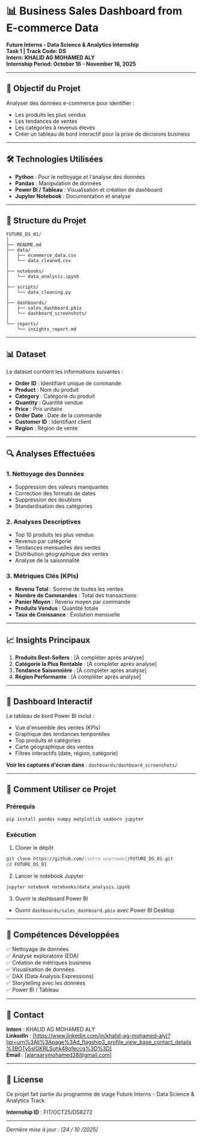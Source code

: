 # 📊 Business Sales Dashboard from E-commerce Data

**Future Interns - Data Science & Analytics Internship**  
**Task 1 | Track Code: DS**  
**Intern: KHALID AG MOHAMED ALY**  
**Internship Period: October 16 - November 16, 2025**

---

## 🎯 Objectif du Projet

Analyser des données e-commerce pour identifier :
- Les produits les plus vendus
- Les tendances de ventes
- Les catégories à revenus élevés
- Créer un tableau de bord interactif pour la prise de décisions business

---

## 🛠️ Technologies Utilisées

- **Python** : Pour le nettoyage et l'analyse des données
- **Pandas** : Manipulation de données
- **Power BI / Tableau** : Visualisation et création de dashboard
- **Jupyter Notebook** : Documentation et analyse

---

## 📁 Structure du Projet

```
FUTURE_DS_01/
│
├── README.md
├── data/
│   ├── ecommerce_data.csv
│   └── data_cleaned.csv
│
├── notebooks/
│   └── data_analysis.ipynb
│
├── scripts/
│   └── data_cleaning.py
│
├── dashboards/
│   ├── sales_dashboard.pbix
│   └── dashboard_screenshots/
│
└── reports/
    └── insights_report.md
```

---

## 📊 Dataset

Le dataset contient les informations suivantes :
- **Order ID** : Identifiant unique de commande
- **Product** : Nom du produit
- **Category** : Catégorie du produit
- **Quantity** : Quantité vendue
- **Price** : Prix unitaire
- **Order Date** : Date de la commande
- **Customer ID** : Identifiant client
- **Region** : Région de vente

---

## 🔍 Analyses Effectuées

### 1. Nettoyage des Données
- Suppression des valeurs manquantes
- Correction des formats de dates
- Suppression des doublons
- Standardisation des catégories

### 2. Analyses Descriptives
- Top 10 produits les plus vendus
- Revenus par catégorie
- Tendances mensuelles des ventes
- Distribution géographique des ventes
- Analyse de la saisonnalité

### 3. Métriques Clés (KPIs)
- **Revenu Total** : Somme de toutes les ventes
- **Nombre de Commandes** : Total des transactions
- **Panier Moyen** : Revenu moyen par commande
- **Produits Vendus** : Quantité totale
- **Taux de Croissance** : Évolution mensuelle

---

## 📈 Insights Principaux

1. **Produits Best-Sellers** : [À compléter après analyse]
2. **Catégorie la Plus Rentable** : [À compléter après analyse]
3. **Tendance Saisonnière** : [À compléter après analyse]
4. **Région Performante** : [À compléter après analyse]

---

## 🎨 Dashboard Interactif

Le tableau de bord Power BI inclut :
- Vue d'ensemble des ventes (KPIs)
- Graphique des tendances temporelles
- Top produits et catégories
- Carte géographique des ventes
- Filtres interactifs (date, région, catégorie)

**Voir les captures d'écran dans** : `dashboards/dashboard_screenshots/`

---

## 🚀 Comment Utiliser ce Projet

### Prérequis
```bash
pip install pandas numpy matplotlib seaborn jupyter
```

### Exécution
1. Cloner le dépôt
```bash
git clone https://github.com/[votre-username]/FUTURE_DS_01.git
cd FUTURE_DS_01
```

2. Lancer le notebook Jupyter
```bash
jupyter notebook notebooks/data_analysis.ipynb
```

3. Ouvrir le dashboard Power BI
- Ouvrir `dashboards/sales_dashboard.pbix` avec Power BI Desktop

---

## 📝 Compétences Développées

✅ Nettoyage de données  
✅ Analyse exploratoire (EDA)  
✅ Création de métriques business  
✅ Visualisation de données  
✅ DAX (Data Analysis Expressions)  
✅ Storytelling avec les données  
✅ Power BI / Tableau  

---

## 📧 Contact

**Intern** : KHALID AG MOHAMED ALY  
**LinkedIn** : [https://www.linkedin.com/in/khalid-ag-mohamed-aly/?lipi=urn%3Ali%3Apage%3Ad_flagship3_profile_view_base_contact_details%3BOTy5sIGKRLSuhk48ofeccg%3D%3D]  
**Email** : [alansarymohamed38@gmail.com]

---

## 📜 License

Ce projet fait partie du programme de stage Future Interns - Data Science & Analytics Track.

**Internship ID** : FIT/OCT25/DS8272

---

*Dernière mise à jour : [24 / 10 /2025]*
